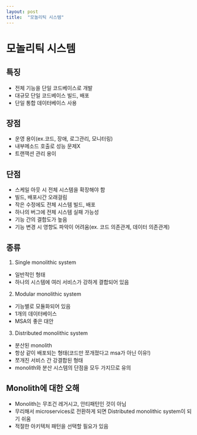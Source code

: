 ```yaml
---
layout: post
title:  "모놀리틱 시스템"
---
```


# 모놀리틱 시스템
## 특징
- 전체 기능을 단일 코드베이스로 개발
- 대규모 단일 코드베이스 빌드, 배포
- 단일 통합 데이터베이스 사용


## 장점
- 운영 용이(ex.코드, 장애, 로그관리, 모니터링)
- 내부메소드 호출로 성능 문제X
- 트랜잭션 관리 용이

## 단점
- 스케일 아웃 시 전체 시스템을 확장해야 함
- 빌드, 배포시간 오래걸림
- 작은 수정에도 전체 시스템 빌드, 배포
- 하나의 버그에 전체 시스템 실패 가능성
- 기능 간의 결합도가 높음
- 기능 변경 시 영향도 파악이 어려움(ex. 코드 의존관계, 데이터 의존관계)


## 종류
1. Single monolithic system
- 일반적인 형태
- 하나의 시스템에 여러 서비스가 강하게 결합되어 있음

2. Modular monolithic system
- 기능별로 모듈화되어 있음
- 1개의 데이터베이스
- MSA의 좋은 대안

3. Distributed monolithic system
- 분산된 monolith
- 항상 같이 배포되는 형태(코드만 쪼개졌다고 msa가 아닌 이유!)
- 쪼개진 서비스 간 강결합된 형태
- monolith와 분산 시스템의 단점을 모두 가지므로 유의


## Monolith에 대한 오해
- Monolith는 무조건 레거시고, 안티패턴인 것이 아님
- 무리해서 microservices로 전환하게 되면 Distributed monolithic system이 되기 쉬움
- 적절한 아키텍처 패턴을 선택할 필요가 있음
